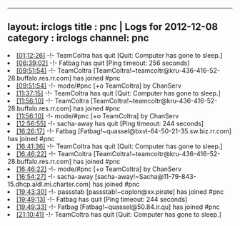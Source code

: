 
---
layout: irclogs
title : pnc | Logs for 2012-12-08
category : irclogs
channel: pnc
---
<li class="logitem"><a href="#01:12:26" name="01:12:26" class="time">[01:12:26]</a> -!- <span class="quit">TeamColtra</span> has quit [Quit: Computer has gone to sleep.] </li>
<li class="logitem"><a href="#06:39:02" name="06:39:02" class="time">[06:39:02]</a> -!- <span class="quit">Fatbag</span> has quit [Ping timeout: 256 seconds] </li>
<li class="logitem"><a href="#09:51:54" name="09:51:54" class="time">[09:51:54]</a> -!- <span class="join">TeamColtra</span> [TeamColtra!~teamcoltr@kru-436-416-52-28.buffalo.res.rr.com] has joined #pnc </li>
<li class="logitem"><a href="#09:51:54" name="09:51:54" class="time">[09:51:54]</a> -!- mode/<span class="mode">#pnc</span> [+o TeamColtra] by ChanServ </li>
<li class="logitem"><a href="#11:37:15" name="11:37:15" class="time">[11:37:15]</a> -!- <span class="quit">TeamColtra</span> has quit [Quit: Computer has gone to sleep.] </li>
<li class="logitem"><a href="#11:56:10" name="11:56:10" class="time">[11:56:10]</a> -!- <span class="join">TeamColtra</span> [TeamColtra!~teamcoltr@kru-436-416-52-28.buffalo.res.rr.com] has joined #pnc </li>
<li class="logitem"><a href="#11:56:10" name="11:56:10" class="time">[11:56:10]</a> -!- mode/<span class="mode">#pnc</span> [+o TeamColtra] by ChanServ </li>
<li class="logitem"><a href="#12:56:55" name="12:56:55" class="time">[12:56:55]</a> -!- <span class="quit">sacha-away</span> has quit [Ping timeout: 244 seconds] </li>
<li class="logitem"><a href="#16:26:17" name="16:26:17" class="time">[16:26:17]</a> -!- <span class="join">Fatbag</span> [Fatbag!~quassel@bxvl-64-50-21-35.sw.biz.rr.com] has joined #pnc </li>
<li class="logitem"><a href="#16:41:36" name="16:41:36" class="time">[16:41:36]</a> -!- <span class="quit">TeamColtra</span> has quit [Quit: Computer has gone to sleep.] </li>
<li class="logitem"><a href="#16:46:22" name="16:46:22" class="time">[16:46:22]</a> -!- <span class="join">TeamColtra</span> [TeamColtra!~teamcoltr@kru-436-416-52-28.buffalo.res.rr.com] has joined #pnc </li>
<li class="logitem"><a href="#16:46:22" name="16:46:22" class="time">[16:46:22]</a> -!- mode/<span class="mode">#pnc</span> [+o TeamColtra] by ChanServ </li>
<li class="logitem"><a href="#16:54:27" name="16:54:27" class="time">[16:54:27]</a> -!- <span class="join">sacha-away</span> [sacha-away!~Sacha@11-79-843-15.dhcp.aldl.mi.charter.com] has joined #pnc </li>
<li class="logitem"><a href="#19:43:30" name="19:43:30" class="time">[19:43:30]</a> -!- <span class="join">passstab</span> [passstab!~coplon@xx.pirate] has joined #pnc </li>
<li class="logitem"><a href="#19:49:13" name="19:49:13" class="time">[19:49:13]</a> -!- <span class="quit">Fatbag</span> has quit [Ping timeout: 244 seconds] </li>
<li class="logitem"><a href="#19:49:33" name="19:49:33" class="time">[19:49:33]</a> -!- <span class="join">Fatbag</span> [Fatbag!~quassel@50.84.ir.qu] has joined #pnc </li>
<li class="logitem"><a href="#21:10:41" name="21:10:41" class="time">[21:10:41]</a> -!- <span class="quit">TeamColtra</span> has quit [Quit: Computer has gone to sleep.] </li>


